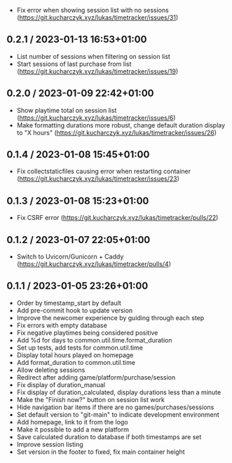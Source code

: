 * Fix error when showing session list with no sessions (https://git.kucharczyk.xyz/lukas/timetracker/issues/31)

## 0.2.1 / 2023-01-13 16:53+01:00

* List number of sessions when filtering on session list
* Start sessions of last purchase from list (https://git.kucharczyk.xyz/lukas/timetracker/issues/19)

## 0.2.0 / 2023-01-09 22:42+01:00

* Show playtime total on session list (https://git.kucharczyk.xyz/lukas/timetracker/issues/6)
* Make formatting durations more robust, change default duration display to "X hours" (https://git.kucharczyk.xyz/lukas/timetracker/issues/26)

## 0.1.4 / 2023-01-08 15:45+01:00

* Fix collectstaticfiles causing error when restarting container (https://git.kucharczyk.xyz/lukas/timetracker/issues/23)

## 0.1.3 / 2023-01-08 15:23+01:00

* Fix CSRF error (https://git.kucharczyk.xyz/lukas/timetracker/pulls/22)

## 0.1.2 / 2023-01-07 22:05+01:00

* Switch to Uvicorn/Gunicorn + Caddy (https://git.kucharczyk.xyz/lukas/timetracker/pulls/4)

## 0.1.1 / 2023-01-05 23:26+01:00
* Order by timestamp_start by default
* Add pre-commit hook to update version
* Improve the newcomer experience by guiding through each step
* Fix errors with empty database
* Fix negative playtimes being considered positive
* Add %d for days to common.util.time.format_duration
* Set up tests, add tests for common.util.time
* Display total hours played on homepage
* Add format_duration to common.util.time
* Allow deleting sessions
* Redirect after adding game/platform/purchase/session
* Fix display of duration_manual
* Fix display of duration_calculated, display durations less than a minute
* Make the "Finish now?" button on session list work
* Hide navigation bar items if there are no games/purchases/sessions
* Set default version to "git-main" to indicate development environment
* Add homepage, link to it from the logo
* Make it possible to add a new platform
* Save calculated duration to database if both timestamps are set
* Improve session listing
* Set version in the footer to fixed, fix main container height
